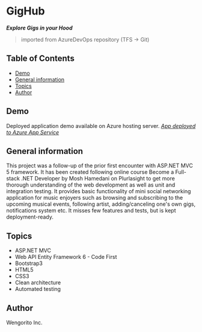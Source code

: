 # GigHub
***Explore Gigs in your Hood***
>imported from AzureDevOps repository (TFS -> Git)

## Table of Contents
* [Demo](#demo)
* [General information](#general-information)
* [Topics](#topics)
* [Author](#author)

## Demo
Deployed application demo available on Azure hosting server.
_[App deployed to Azure App Service]()_

## General information
This project was a follow-up of the prior first encounter with ASP.NET MVC 5 framework. 
It has been created following online course Become a Full-stack .NET Developer by Mosh Hamedani on Plurlasight to get more thorough understanding of the web development as well as unit and integration testing.
It provides basic functionality of mini social networking application for music enjoyers such as browsing and subscribing to the upcoming musical events, following artist, adding/canceling one's own gigs, notifications system etc.
It misses few features and tests, but is kept deployment-ready.

## Topics
- ASP.NET MVC
- Web API Entity Framework 6 - Code First
- Bootstrap3
- HTML5
- CSS3
- Clean architecture
- Automated testing

## Author
Wengorito Inc.
